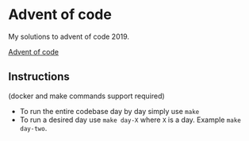 # Advent of code

My solutions to advent of code 2019.

[Advent of code](https://adventofcode.com/2019)

## Instructions

(docker and make commands support required)

- To run the entire codebase day by day simply use `make`
- To run a desired day use `make day-X` where `X` is a day. Example `make day-two`.
